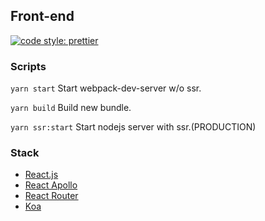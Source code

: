 ## Front-end

[![code style: prettier](https://img.shields.io/badge/code_style-prettier-ff69b4.svg?style=flat-square)](https://github.com/prettier/prettier)

### Scripts

`yarn start`
Start webpack-dev-server w/o ssr.

`yarn build`
Build new bundle.

`yarn ssr:start`
Start nodejs server with ssr.(PRODUCTION)

### Stack

-   [React.js](https://github.com/facebook/react)
-   [React Apollo](https://github.com/apollographql/react-apollo)
-   [React Router](https://github.com/ReactTraining/react-router)
-   [Koa](https://github.com/koajs/koa)
